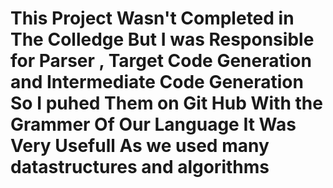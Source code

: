 # This Project Wasn't Completed in The Colledge But I was Responsible for Parser , Target Code Generation and Intermediate Code Generation So I puhed Them on Git Hub With the Grammer Of Our Language It Was Very Usefull As we used many datastructures and algorithms
